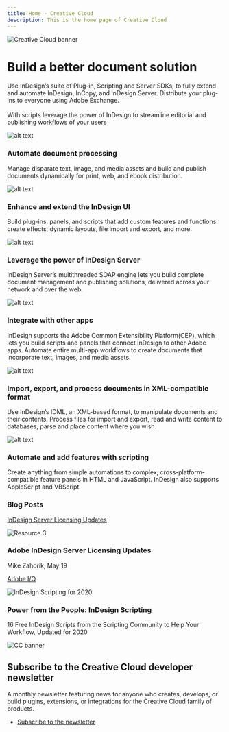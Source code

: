 ```yaml
---
title: Home - Creative Cloud
description: This is the home page of Creative Cloud 
---
```

 
<Hero slots="image, heading, text" variant="halfwidth" />

![Creative Cloud banner](images/cc-hero.png)

# Build a better document solution 

Use InDesign’s suite of Plug-in, Scripting and Server SDKs, to fully extend and automate InDesign, InCopy, and InDesign Server. Distribute your plug-ins to everyone using Adobe Exchange. <br /><br /> With scripts leverage the power of InDesign to streamline editorial and publishing workflows of your users  


<TextBlock slots="image, heading, text" width="33%" theme="light" isCentered />

![alt text](images/1497636110441.old.indesign1.png)

### Automate document processing 

Manage disparate text, image, and media assets and build and publish documents dynamically for print, web, and ebook distribution.


<TextBlock slots="image, heading, text" width="33%" theme="light" isCentered />

![alt text](images/1497600298791.old.indesign2.png)

### Enhance and extend the InDesign UI

Build plug-ins, panels, and scripts that add custom features and functions: create effects, dynamic layouts, file import and export, and more.


<TextBlock slots="image, heading, text" width="33%" theme="light" isCentered />

![alt text](images/original.old.indesign3.jpg)

### Leverage the power of InDesign Server

InDesign Server’s multithreaded SOAP engine lets you build complete document management and publishing solutions, delivered across your network and over the web.


<TextBlock slots="image, heading, text" width="33%" theme="dark" isCentered />

![alt text](images/S_IlluIntegrateOtherApps_96.svg)

### Integrate with other apps

InDesign supports the Adobe Common Extensibility Platform(CEP), which lets you build scripts and panels that connect InDesign to other Adobe apps. Automate entire multi-app workflows to create documents that incorporate text, images, and media assets.


<TextBlock slots="image, heading, text" width="33%" theme="dark" isCentered />

![alt text](images/S_IlluImportExportXML_96.svg)

### Import, export, and process documents in XML-compatible format 

Use InDesign’s IDML, an XML-based format, to manipulate documents and their contents. Process files for import and export, read and write content to databases, parse and place content where you wish.

<TextBlock slots="image, heading, text" width="33%" theme="dark" isCentered />

![alt text](images/S_IlluScripting_96.svg)

### Automate and add features with scripting

Create anything from simple automations to complex, cross-platform-compatible feature panels in HTML and JavaScript. InDesign also supports AppleScript and VBScript.


<TitleBlock slots="heading" />

### Blog Posts

<ResourceCard slots="link, image, heading, text" width="45%" variant="vertical" />

[InDesign Server Licensing Updates](https://medium.com/adobetech/licensing-updates-for-developers-using-indesign-server-32a16cae0bf5?source=friends_link&sk=fe6d0f9afcd44f27366bb52f75b69a3b)

![Resource 3](images/resource3.png)


### Adobe InDesign Server Licensing Updates

Mike Zahorik, May 19

<ResourceCard slots="link, image, heading, text" width="45%" variant="vertical" />

[Adobe I/O](https://medium.com/adobetech/make-yourself-a-power-user-indesign-scripting-9ecb8c50be72?source=friends_link&sk=62e2fc51eda7303a667f8257e272564a)

![InDesign Scripting for 2020](images/Stock_image.png)

### Power from the People: InDesign Scripting

16 Free InDesign Scripts from the Scripting Community to Help Your Workflow, Updated for 2020



<SummaryBlock slots="image, heading, text, buttons" background="rgb(246, 16, 27)" />

![CC banner](images/cc-banner.png)

## Subscribe to the Creative Cloud developer newsletter 

A monthly newsletter featuring news for anyone who creates, develops, or build plugins, extensions, or integrations for the
Creative Cloud family of products.

* [Subscribe to the newsletter](https://www.adobe.com/subscription/ccdevnewsletter.html)